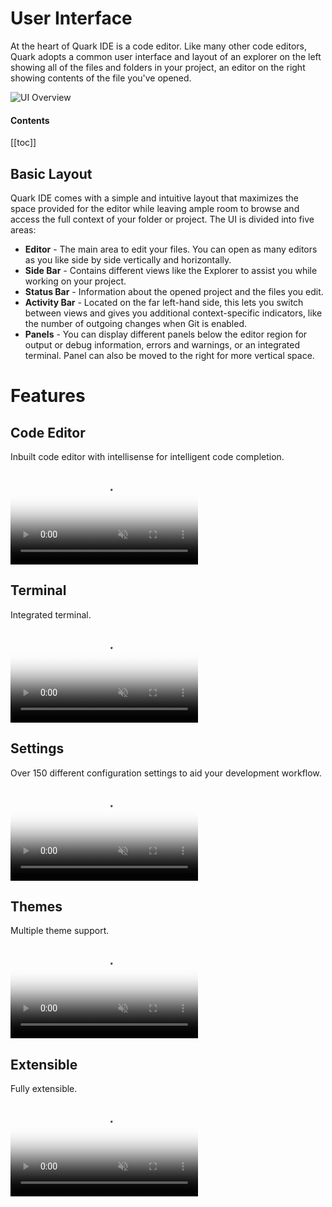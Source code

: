 # User Interface
At the heart of Quark IDE is a code editor. Like many other code editors, Quark adopts a common user interface and layout of an explorer on the left showing all of the files and folders in your project, an editor on the right showing contents of the file you've opened.


![UI Overview](/guide/user-interface/ui-overview.png)

#### Contents
[[toc]]

## Basic Layout 
Quark IDE comes with a simple and intuitive layout that maximizes the space provided for the editor while leaving ample room to browse and access the full context of your folder or project. The UI is divided into five areas:

  * __Editor__ - The main area to edit your files. You can open as many editors as you like side by side vertically and horizontally.
  * __Side Bar__ - Contains different views like the Explorer to assist you while working on your project.
  * __Status Bar__ - Information about the opened project and the files you edit.
  * __Activity Bar__ - Located on the far left-hand side, this lets you switch between views and gives you additional context-specific indicators, like the number of outgoing changes when Git is enabled.
  * __Panels__ - You can display different panels below the editor region for output or debug information, errors and warnings, or an integrated terminal. Panel can also be moved to the right for more vertical space.

# Features

## Code Editor

Inbuilt code editor with intellisense for intelligent code completion.

<video muted autoplay loop style="max-width:100%; height:auto" name="media" poster="/c-assets/guide/user-interface/introduction.png">
  <source src="/c-assets/guide/user-interface/introduction.mp4" type="video/mp4">
  Your browser does not support the video tag.
</video> 

## Terminal

Integrated terminal.

<video muted autoplay loop style="max-width:100%; height:auto" name="media" poster="/c-assets/guide/user-interface/terminal.png">
  <source src="/c-assets/guide/user-interface/terminal.mp4" type="video/mp4">
  Your browser does not support the video tag.
</video> 

## Settings

Over 150 different configuration settings to aid your development workflow. 

<video muted autoplay loop style="max-width:100%; height:auto" name="media" poster="/c-assets/guide/user-interface/settings.png">
  <source src="/c-assets/guide/user-interface/settings.mp4" type="video/mp4">
  Your browser does not support the video tag.
</video> 

## Themes

Multiple theme support.

<video muted autoplay loop style="max-width:100%; height:auto" name="media" poster="/c-assets/guide/user-interface/themes.png">
  <source src="/c-assets/guide/user-interface/themes.mp4" type="video/mp4">
  Your browser does not support the video tag.
</video> 

## Extensible

Fully extensible.

<video muted autoplay loop style="max-width:100%; height:auto" name="media" poster="/c-assets/guide/user-interface/extensible.png">
  <source src="/c-assets/guide/user-interface/extensible.mp4" type="video/mp4">
  Your browser does not support the video tag.
</video> 


